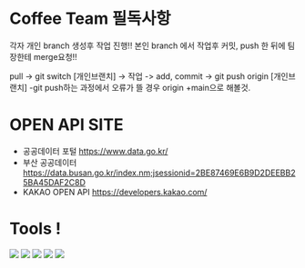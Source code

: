 # Coffee Team 필독사항
각자 개인 branch 생성후 작업 진행!!
본인 branch 에서 작업후 커밋, push 한 뒤에 팀장한테 merge요청!!

pull -> git switch [개인브랜치] -> 작업 -> add, commit -> git push origin [개인브랜치]
-git push하는 과정에서 오류가 뜰 경우 origin +main으로 해볼것.

# OPEN API SITE

- 공공데이터 포털 https://www.data.go.kr/
- 부산 공공데이터 https://data.busan.go.kr/index.nm;jsessionid=2BE87469E6B9D2DEEBB25BA45DAF2C8D
- KAKAO OPEN API https://developers.kakao.com/

# Tools !
<div>
  <img src="https://img.shields.io/badge/Node.js-339933?style=flat-square&logo=&logoColor=white"/>
  <img src="https://img.shields.io/badge/Github-181717?style=flat-square&logo=github&logoColor=white"/>
  <img src="https://img.shields.io/badge/vsCode-007ACC?style=flat-square&logo=visualstudiocode&logoColor=white"/>
  <img src="https://img.shields.io/badge/Tomcat-F8DC75?style=flat-square&logo=apachetomcat&logoColor=white"/>
  <img src="https://img.shields.io/badge/Eclipse-2C2255?style=flat-square&logo=eclipseide&logoColor=white"/>
  

</div>


